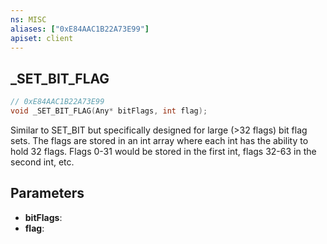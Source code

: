 ```yaml
---
ns: MISC
aliases: ["0xE84AAC1B22A73E99"]
apiset: client
---
```

## _SET_BIT_FLAG

```c
// 0xE84AAC1B22A73E99
void _SET_BIT_FLAG(Any* bitFlags, int flag);
```

Similar to SET_BIT but specifically designed for large (>32 flags) bit flag sets.
The flags are stored in an int array where each int has the ability to hold 32 flags.
Flags 0-31 would be stored in the first int, flags 32-63 in the second int, etc.

## Parameters
* **bitFlags**:
* **flag**: